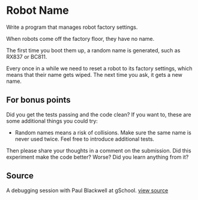 # Robot Name

Write a program that manages robot factory settings.

When robots come off the factory floor, they have no name.

The first time you boot them up, a random name is generated, such as RX837 or
BC811.

Every once in a while we need to reset a robot to its factory settings, which
means that their name gets wiped. The next time you ask, it gets a new name.


## For bonus points

Did you get the tests passing and the code clean? If you want to, these are
some additional things you could try:

* Random names means a risk of collisions. Make sure the same name is never
  used twice. Feel free to introduce additional tests.

Then please share your thoughts in a comment on the submission. Did this
experiment make the code better? Worse? Did you learn anything from it?


## Source

A debugging session with Paul Blackwell at gSchool. [view source](http://gschool.it)
